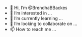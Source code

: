 - 👋 Hi, I’m @BrendhaBBackes
- 👀 I’m interested in ...
- 🌱 I’m currently learning ...
- 💞️ I’m looking to collaborate on ...
- 📫 How to reach me ...

<!---
BrendhaBBackes/BrendhaBBackes is a ✨ special ✨ repository because its `README.md` (this file) appears on your GitHub profile.
You can click the Preview link to take a look at your changes.
--->
